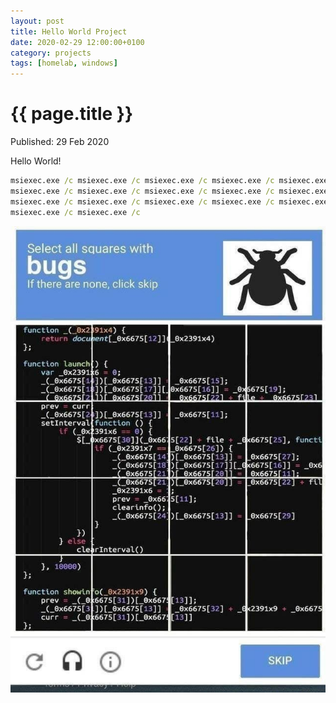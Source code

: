 ```yaml
---
layout: post
title: Hello World Project
date: 2020-02-29 12:00:00+0100
category: projects
tags: [homelab, windows]
---
```


{{ page.title }}
================

<p class="meta">Published: 29 Feb 2020</p>

Hello World!

```cmd
msiexec.exe /c msiexec.exe /c msiexec.exe /c msiexec.exe /c msiexec.exe /c 
msiexec.exe /c msiexec.exe /c msiexec.exe /c msiexec.exe /c msiexec.exe /c 
msiexec.exe /c msiexec.exe /c msiexec.exe /c msiexec.exe /c msiexec.exe /c 
msiexec.exe /c msiexec.exe /c 
```

<img src="/assets/img/posts/2020-02-29/captcha-bugs.jpg">



